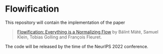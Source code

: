 # Flowification

This repository will contain the implementation of the paper

> [Flowification: Everything is a Normalizing Flow](https://arxiv.org/abs/2205.15209) by Bálint Máté, Samuel Klein, Tobias Golling and François Fleuret.

The code will be released by the time of the NeurIPS 2022 conference.
